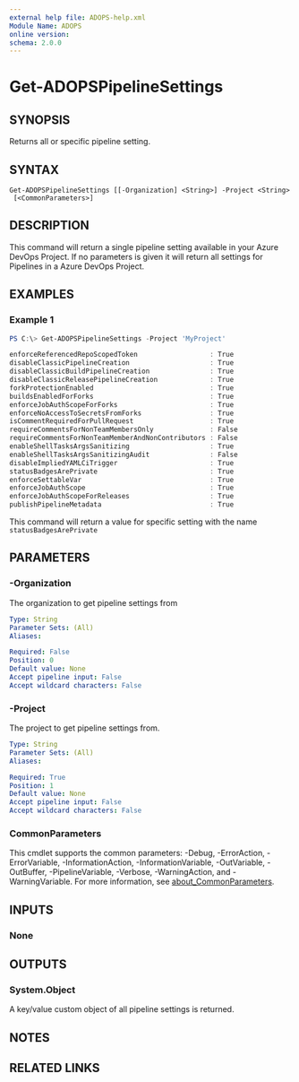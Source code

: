 ```yaml
---
external help file: ADOPS-help.xml
Module Name: ADOPS
online version:
schema: 2.0.0
---
```


# Get-ADOPSPipelineSettings

## SYNOPSIS

Returns all or specific pipeline setting.

## SYNTAX

```
Get-ADOPSPipelineSettings [[-Organization] <String>] -Project <String> 
 [<CommonParameters>]
```

## DESCRIPTION

This command will return a single pipeline setting available in your Azure DevOps Project.
If no parameters is given it will return all settings for Pipelines in a Azure DevOps Project.

## EXAMPLES

### Example 1

```powershell
PS C:\> Get-ADOPSPipelineSettings -Project 'MyProject'

enforceReferencedRepoScopedToken                  : True
disableClassicPipelineCreation                    : True
disableClassicBuildPipelineCreation               : True
disableClassicReleasePipelineCreation             : True
forkProtectionEnabled                             : True
buildsEnabledForForks                             : True
enforceJobAuthScopeForForks                       : True
enforceNoAccessToSecretsFromForks                 : True
isCommentRequiredForPullRequest                   : True
requireCommentsForNonTeamMembersOnly              : False
requireCommentsForNonTeamMemberAndNonContributors : False
enableShellTasksArgsSanitizing                    : True
enableShellTasksArgsSanitizingAudit               : False
disableImpliedYAMLCiTrigger                       : True
statusBadgesArePrivate                            : True
enforceSettableVar                                : True
enforceJobAuthScope                               : True
enforceJobAuthScopeForReleases                    : True
publishPipelineMetadata                           : True
```

This command will return a value for specific setting with the name `statusBadgesArePrivate`

## PARAMETERS

### -Organization

The organization to get pipeline settings from

```yaml
Type: String
Parameter Sets: (All)
Aliases:

Required: False
Position: 0
Default value: None
Accept pipeline input: False
Accept wildcard characters: False
```

### -Project

The project to get pipeline settings from.

```yaml
Type: String
Parameter Sets: (All)
Aliases:

Required: True
Position: 1
Default value: None
Accept pipeline input: False
Accept wildcard characters: False
```

### CommonParameters

This cmdlet supports the common parameters: -Debug, -ErrorAction, -ErrorVariable, -InformationAction, -InformationVariable, -OutVariable, -OutBuffer, -PipelineVariable, -Verbose, -WarningAction, and -WarningVariable. For more information, see [about_CommonParameters](http://go.microsoft.com/fwlink/?LinkID=113216).

## INPUTS

### None

## OUTPUTS

### System.Object

A key/value custom object of all pipeline settings is returned.

## NOTES

## RELATED LINKS
